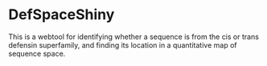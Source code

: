 # DefSpaceShiny

This is a webtool for identifying whether a sequence is from the cis or trans defensin superfamily, and finding its location in a quantitative map of sequence space.